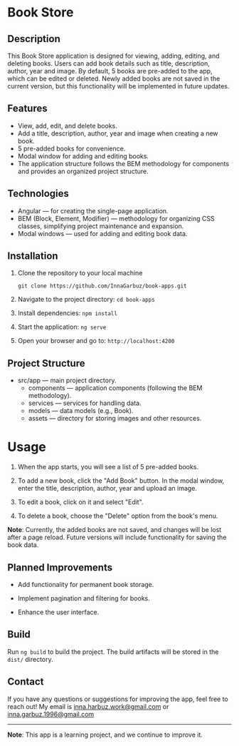 # Book Store

## Description

This Book Store application is designed for viewing, adding, editing, and deleting books. Users can add book details such as title, description, author, year and image. By default, 5 books are pre-added to the app, which can be edited or deleted. Newly added books are not saved in the current version, but this functionality will be implemented in future updates.

## Features

* View, add, edit, and delete books.
* Add a title, description, author, year and image when creating a new book.
* 5 pre-added books for convenience.
* Modal window for adding and editing books.
* The application structure follows the BEM methodology for components and provides an organized project structure.

## Technologies

* Angular — for creating the single-page application.
* BEM (Block, Element, Modifier) — methodology for organizing CSS classes, simplifying project maintenance and expansion.
* Modal windows — used for adding and editing book data.


## Installation

1. Clone the repository to your local machine

    `git clone https://github.com/InnaGarbuz/book-apps.git`

2. Navigate to the project directory:
   `cd book-apps`

3. Install dependencies:
   `npm install`

4. Start the application:
   `ng serve`

5. Open your browser and go to:
    `http://localhost:4200`


## Project Structure

* src/app — main project directory. 
  * components — application components (following the BEM methodology). 
  * services — services for handling data. 
  * models — data models (e.g., Book). 
  * assets — directory for storing images and other resources.

# Usage

1. When the app starts, you will see a list of 5 pre-added books.

2. To add a new book, click the "Add Book" button. In the modal window, enter the title, description, author, year and upload an image.

3. To edit a book, click on it and select "Edit".

4. To delete a book, choose the "Delete" option from the book's menu.

**Note**: Currently, the added books are not saved, and changes will be lost after a page reload. Future versions will include functionality for saving the book data.

## Planned Improvements

* Add functionality for permanent book storage.

* Implement pagination and filtering for books.

* Enhance the user interface.

## Build

Run `ng build` to build the project. The build artifacts will be stored in the `dist/` directory.


## Contact

If you have any questions or suggestions for improving the app, feel free to reach out!
My email is inna.harbuz.work@gmail.com or inna.garbuz.1996@gmail.com

___

**Note**: This app is a learning project, and we continue to improve it.


